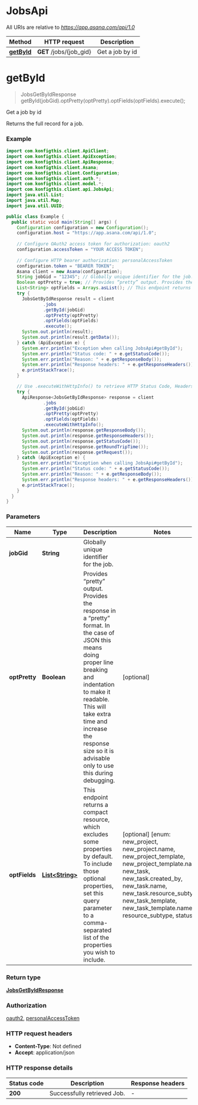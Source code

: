 # JobsApi

All URIs are relative to *https://app.asana.com/api/1.0*

| Method | HTTP request | Description |
|------------- | ------------- | -------------|
| [**getById**](JobsApi.md#getById) | **GET** /jobs/{job_gid} | Get a job by id |


<a name="getById"></a>
# **getById**
> JobsGetByIdResponse getById(jobGid).optPretty(optPretty).optFields(optFields).execute();

Get a job by id

Returns the full record for a job.

### Example
```java
import com.konfigthis.client.ApiClient;
import com.konfigthis.client.ApiException;
import com.konfigthis.client.ApiResponse;
import com.konfigthis.client.Asana;
import com.konfigthis.client.Configuration;
import com.konfigthis.client.auth.*;
import com.konfigthis.client.model.*;
import com.konfigthis.client.api.JobsApi;
import java.util.List;
import java.util.Map;
import java.util.UUID;

public class Example {
  public static void main(String[] args) {
    Configuration configuration = new Configuration();
    configuration.host = "https://app.asana.com/api/1.0";
    
    // Configure OAuth2 access token for authorization: oauth2
    configuration.accessToken = "YOUR ACCESS TOKEN";
    
    // Configure HTTP bearer authorization: personalAccessToken
    configuration.token = "BEARER TOKEN";
    Asana client = new Asana(configuration);
    String jobGid = "12345"; // Globally unique identifier for the job.
    Boolean optPretty = true; // Provides “pretty” output. Provides the response in a “pretty” format. In the case of JSON this means doing proper line breaking and indentation to make it readable. This will take extra time and increase the response size so it is advisable only to use this during debugging.
    List<String> optFields = Arrays.asList(); // This endpoint returns a compact resource, which excludes some properties by default. To include those optional properties, set this query parameter to a comma-separated list of the properties you wish to include.
    try {
      JobsGetByIdResponse result = client
              .jobs
              .getById(jobGid)
              .optPretty(optPretty)
              .optFields(optFields)
              .execute();
      System.out.println(result);
      System.out.println(result.getData());
    } catch (ApiException e) {
      System.err.println("Exception when calling JobsApi#getById");
      System.err.println("Status code: " + e.getStatusCode());
      System.err.println("Reason: " + e.getResponseBody());
      System.err.println("Response headers: " + e.getResponseHeaders());
      e.printStackTrace();
    }

    // Use .executeWithHttpInfo() to retrieve HTTP Status Code, Headers and Request
    try {
      ApiResponse<JobsGetByIdResponse> response = client
              .jobs
              .getById(jobGid)
              .optPretty(optPretty)
              .optFields(optFields)
              .executeWithHttpInfo();
      System.out.println(response.getResponseBody());
      System.out.println(response.getResponseHeaders());
      System.out.println(response.getStatusCode());
      System.out.println(response.getRoundTripTime());
      System.out.println(response.getRequest());
    } catch (ApiException e) {
      System.err.println("Exception when calling JobsApi#getById");
      System.err.println("Status code: " + e.getStatusCode());
      System.err.println("Reason: " + e.getResponseBody());
      System.err.println("Response headers: " + e.getResponseHeaders());
      e.printStackTrace();
    }
  }
}

```

### Parameters

| Name | Type | Description  | Notes |
|------------- | ------------- | ------------- | -------------|
| **jobGid** | **String**| Globally unique identifier for the job. | |
| **optPretty** | **Boolean**| Provides “pretty” output. Provides the response in a “pretty” format. In the case of JSON this means doing proper line breaking and indentation to make it readable. This will take extra time and increase the response size so it is advisable only to use this during debugging. | [optional] |
| **optFields** | [**List&lt;String&gt;**](String.md)| This endpoint returns a compact resource, which excludes some properties by default. To include those optional properties, set this query parameter to a comma-separated list of the properties you wish to include. | [optional] [enum: new_project, new_project.name, new_project_template, new_project_template.name, new_task, new_task.created_by, new_task.name, new_task.resource_subtype, new_task_template, new_task_template.name, resource_subtype, status] |

### Return type

[**JobsGetByIdResponse**](JobsGetByIdResponse.md)

### Authorization

[oauth2](../README.md#oauth2), [personalAccessToken](../README.md#personalAccessToken)

### HTTP request headers

 - **Content-Type**: Not defined
 - **Accept**: application/json

### HTTP response details
| Status code | Description | Response headers |
|-------------|-------------|------------------|
| **200** | Successfully retrieved Job. |  -  |


